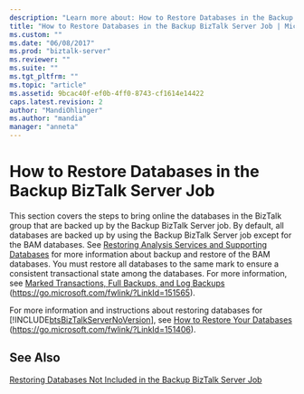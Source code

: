 ```yaml
---
description: "Learn more about: How to Restore Databases in the Backup BizTalk Server Job"
title: "How to Restore Databases in the Backup BizTalk Server Job | Microsoft Docs"
ms.custom: ""
ms.date: "06/08/2017"
ms.prod: "biztalk-server"
ms.reviewer: ""
ms.suite: ""
ms.tgt_pltfrm: ""
ms.topic: "article"
ms.assetid: 9bcac40f-ef0b-4ff0-8743-cf1614e14422
caps.latest.revision: 2
author: "MandiOhlinger"
ms.author: "mandia"
manager: "anneta"
---
```

# How to Restore Databases in the Backup BizTalk Server Job
This section covers the steps to bring online the databases in the BizTalk group that are backed up by the Backup BizTalk Server job. By default, all databases are backed up by using the Backup BizTalk Server job except for the BAM databases. See [Restoring Analysis Services and Supporting Databases](../technical-guides/restoring-analysis-services-and-supporting-databases.md) for more information about backup and restore of the BAM databases. You must restore all databases to the same mark to ensure a consistent transactional state among the databases. For more information, see [Marked Transactions, Full Backups, and Log Backups](../core/marked-transactions-full-backups-and-log-backups.md) (https://go.microsoft.com/fwlink/?LinkId=151565).

 For more information and instructions about restoring databases for [!INCLUDE[btsBizTalkServerNoVersion](../includes/btsbiztalkservernoversion-md.md)], see [How to Restore Your Databases](../core/how-to-restore-your-databases.md) (<https://go.microsoft.com/fwlink/?LinkId=151406>).

## See Also
 [Restoring Databases Not Included in the Backup BizTalk Server Job](../technical-guides/restoring-databases-not-included-in-the-backup-biztalk-server-job.md)